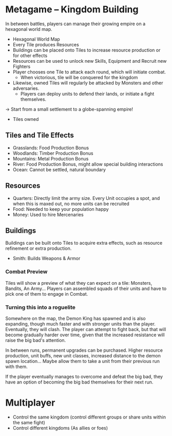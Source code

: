 # Metagame – Kingdom Building

In between battles, players can manage their growing empire on a hexagonal world map.

- Hexagonal World Map
- Every Tile produces Resources
- Buildings can be placed onto Tiles to increase resource production or for other effects
- Resources can be used to unlock new Skills, Equipment and Recruit new Fighters
- Player chooses one Tile to attack each round, which will initiate combat.
    - When victorious, tile will be conquered for the kingdom
- Likewise, owned Tiles will regularly be attacked by Monsters and other adversaries.
    - Players can deploy units to defend their lands, or initiate a fight themselves.

-> Start from a small settlement to a globe-spanning empire!

- Tiles owned

## Tiles and Tile Effects

- Grasslands: Food Production Bonus
- Woodlands: Timber Production Bonus
- Mountains: Metal Production Bonus
- River: Food Production Bonus, might allow special building interactions
- Ocean: Cannot be settled, natural boundary

## Resources

- Quarters: Directly limit the army size. Every Unit occupies a spot, and when this is maxed out, no more units can be
  recruited
- Food: Needed to keep your population happy
- Money: Used to hire Mercenaries

## Buildings

Buildings can be built onto Tiles to acquire extra effects, such as resource refinement or extra production.

- Smith: Builds Weapons & Armor

### Combat Preview

Tiles will show a preview of what they can expect on a tile: Monsters, Bandits, An Army...
Players can assembled squads of their units and have to pick one of them to engage in Combat.

### Turning this into a roguelite

Somewhere on the map, the Demon King has spawned and is also expanding, though much faster and with stronger units than
the player.
Eventually, they will clash. The player can attempt to fight back, but that will become gradually harder over time,
given that the increased resistance will raise the big bad's attention.

In between runs, permanent upgrades can be purchased. Higher resource production, unit buffs, new unit classes,
increased distance to the demon spawn location... Maybe allow them to take a unit from their previous run with them.

If the player eventually manages to overcome and defeat the big bad, they have an option of becoming the big bad
themselves for their next run.

# Multiplayer

- Control the same kingdom (control different groups or share units within the same fight)
- Control different kingdoms (As allies or foes)
